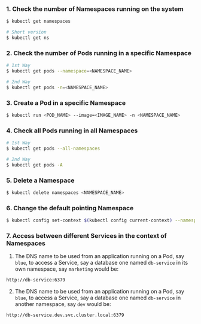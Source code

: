 ### 1. Check the number of Namespaces running on the system

```bash
$ kubectl get namespaces

# Short version
$ kubectl get ns
```

### 2. Check the number of Pods running in a specific Namespace

```bash
# 1st Way
$ kubectl get pods --namespace=<NAMESPACE_NAME>

# 2nd Way
$ kubectl get pods -n=<NAMESPACE_NAME>
```

### 3. Create a Pod in a specific Namespace 

```bash
$ kubectl run <POD_NAME> --image=<IMAGE_NAME> -n <NAMESPACE_NAME>
```

### 4. Check all Pods running in all Namespaces

```bash
# 1st Way
$ kubectl get pods --all-namespaces

# 2nd Way
$ kubectl get pods -A
```

### 5. Delete a Namespace

```bash
$ kubectl delete namespaces <NAMESPACE_NAME>
```

### 6. Change the default pointing Namespace

```bash
$ kubectl config set-context $(kubectl config current-context) --namespace=<NAMESPACE_NAME>
```

### 7. Access between different Services in the context of Namespaces

1. The DNS name to be used from an application running on a Pod, say `blue`, to access a Service, say a database one named `db-service` in its own namespace, say `marketing` would be:

```bash
http://db-service:6379
```

2. The DNS name to be used from an application running on a Pod, say `blue`, to access a Service, say a database one named `db-service` in another namespace, say `dev` would be:

```bash
http://db-service.dev.svc.cluster.local:6379
```
